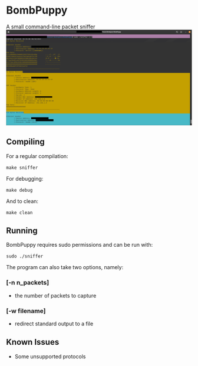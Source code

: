 # BombPuppy
A small command-line packet sniffer
![Demo_Image](demo/Censored_Demo.png)
## Compiling
For a regular compilation:
```
make sniffer
``` 
For debugging:
```
make debug
```
And to clean:
```
make clean
```
## Running 
BombPuppy requires sudo permissions and can be run with:
```
sudo ./sniffer
```
The program can also take two options, namely:
### [-n __n_packets__]
- the number of packets to capture 
### [-w __filename__]
- redirect standard output to a file
## Known Issues
- Some unsupported protocols 